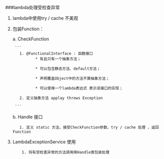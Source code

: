 ###lambda处理受检查异常

1. lambda中使用try / cache 不美观

2. 包装Function：

    a. CheckFunction
    
        ```
          1. @FunctionalInterface : 函数接口
                 * 有且只有一个抽象方法；
                 
                 * 可以包含静态方法、default方法；
                 
                 * 声明覆盖Object中的方法不算抽象方法；
                 
                 * 可以使用一个lambda表达式 表示该接口的实现；
          
          2. 定义抽象方法 applay throws Exception 
           
        ```
        
    b. Handle 接口
    
      ```
         1. 定义 static 方法，接受CheckFunction参数，try / cache 处理 ，返回Function       

   ```
           
           
3. LambdaExceptionService 使用

    ```
        1. 将有受检查异常的方法调用用Handle类包装处理
   ```           